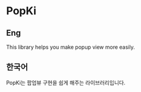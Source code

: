 # PopKi

## Eng
This library helps you make popup view more easily.

## 한국어
PopKi는 팝업뷰 구현을 쉽게 해주는 라이브러리입니다.
